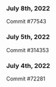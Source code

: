 ### July 8th, 2022

Commit #77543

### July 5th, 2022

Commit #314353


### July 4th, 2022

Commit #72281
